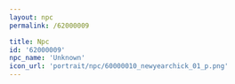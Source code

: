 ```yaml
---
layout: npc
permalink: /62000009

title: Npc
id: '62000009'
npc_name: 'Unknown'
icon_url: 'portrait/npc/60000010_newyearchick_01_p.png'
---
```

